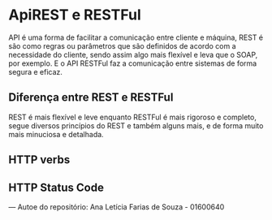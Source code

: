 # ApiREST e RESTFul
API é uma forma de facilitar a comunicação entre cliente e máquina, REST é são como regras ou parâmetros que são definidos de acordo com a necessidade do cliente, sendo assim algo mais flexível e leva que o SOAP, por exemplo. E o API RESTFul faz a comunicação entre sistemas de forma segura e eficaz.

## Diferença entre REST e RESTFul
REST é mais flexível e leve enquanto RESTFul é mais rigoroso e completo, segue diversos princípios do REST e também alguns mais, e de forma muito mais minuciosa e detalhada.

## HTTP verbs

## HTTP Status Code

—
Autoe do repositório: Ana Letícia Farias de Souza - 01600640
